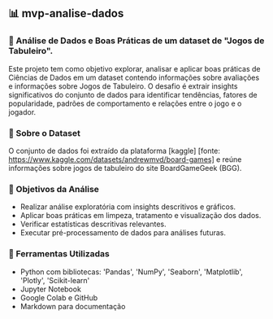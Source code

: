 ## 📊 mvp-analise-dados

### 🎲 Análise de Dados e Boas Práticas de um dataset de "Jogos de Tabuleiro".

Este projeto tem como objetivo explorar, analisar e aplicar boas práticas de Ciências de Dados em um dataset contendo informações sobre avaliações e informações sobre Jogos de Tabuleiro. 
O desafio é extrair insights significativos do conjunto de dados para identificar tendências, fatores de popularidade, padrões de comportamento e relações entre o jogo e o jogador.

### 🧩 Sobre o Dataset

O conjunto de dados foi extraído da plataforma [kaggle] [fonte: https://www.kaggle.com/datasets/andrewmvd/board-games] e reúne informações sobre jogos de tabuleiro do site BoardGameGeek (BGG).

### 📌 Objetivos da Análise

- Realizar análise exploratória com insights descritivos e gráficos.
- Aplicar boas práticas em limpeza, tratamento e visualização dos dados.
- Verificar estatísticas descritivas relevantes.
- Executar pré-processamento de dados para análises futuras.

### 💼 Ferramentas Utilizadas

- Python com bibliotecas: 'Pandas', 'NumPy', 'Seaborn', 'Matplotlib', 'Plotly', 'Scikit-learn'
- Jupyter Notebook
- Google Colab e GitHub
- Markdown para documentação

